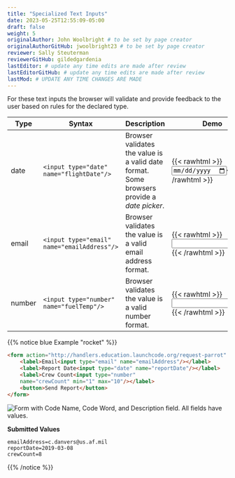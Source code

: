 ```yaml
---
title: "Specialized Text Inputs"
date: 2023-05-25T12:55:09-05:00
draft: false
weight: 5
originalAuthor: John Woolbright # to be set by page creator
originalAuthorGitHub: jwoolbright23 # to be set by page creator
reviewer: Sally Steuterman 
reviewerGitHub: gildedgardenia 
lastEditor: # update any time edits are made after review
lastEditorGitHub: # update any time edits are made after review
lastMod: # UPDATE ANY TIME CHANGES ARE MADE
---
```


For these text inputs the browser will validate and provide feedback to the user based on
rules for the declared type.

| Type  | Syntax  | Description    | Demo     |
|-------|-----|-------------------|--------|
| date  | `<input type="date" name="flightDate"/>`  | Browser validates the value is a valid date format. Some browsers provide a *date picker*. | {{< rawhtml >}}<input type="date" name="flightDate"/>{{< /rawhtml >}} |
| email | `<input type="email" name="emailAddress"/>` | Browser validates the value is a valid email address format. | {{< rawhtml >}}<input type="email" name="emailAddress"/>{{< /rawhtml >}} |
| number| `<input type="number" name="fuelTemp"/>` | Browser validates the value is a valid number format.   | {{< rawhtml >}}<input type="number" name="fuelTemp"/>{{< /rawhtml >}} |

{{% notice blue Example "rocket" %}}
```html
<form action="http://handlers.education.launchcode.org/request-parrot" method="post">
    <label>Email<input type="email" name="emailAddress"/></label>
    <label>Report Date<input type="date" name="reportDate"/></label>
    <label>Crew Count<input type="number"
    name="crewCount" min="1" max="10"/></label>
    <button>Send Report</button>
</form>
```

![Form with Code Name, Code Word, and Description field. All fields have values.](pictures/specialized-inputs-example.png?classes=border)

**Submitted Values**

```console
emailAddress=c.danvers@us.af.mil
reportDate=2019-03-08
crewCount=8
```
{{% /notice %}}